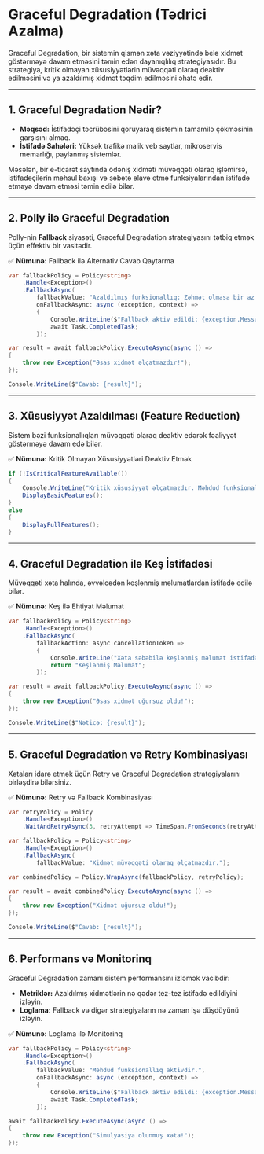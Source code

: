 # Graceful Degradation (Tədrici Azalma)  

Graceful Degradation, bir sistemin qismən xəta vəziyyətində belə xidmət göstərməyə davam etməsini təmin edən dayanıqlılıq strategiyasıdır. Bu strategiya, kritik olmayan xüsusiyyətlərin müvəqqəti olaraq deaktiv edilməsini və ya azaldılmış xidmət təqdim edilməsini əhatə edir.  

---

## 1. Graceful Degradation Nədir?  

- **Məqsəd:** İstifadəçi təcrübəsini qoruyaraq sistemin tamamilə çökməsinin qarşısını almaq.  
- **İstifadə Sahələri:** Yüksək trafikə malik veb saytlar, mikroservis memarlığı, paylanmış sistemlər.  

Məsələn, bir e-ticarət saytında ödəniş xidməti müvəqqəti olaraq işləmirsə, istifadəçilərin məhsul baxışı və səbətə əlavə etmə funksiyalarından istifadə etməyə davam etməsi təmin edilə bilər.  

---

## 2. Polly ilə Graceful Degradation  

Polly-nin **Fallback** siyasəti, Graceful Degradation strategiyasını tətbiq etmək üçün effektiv bir vasitədir.  

✅ **Nümunə:** Fallback ilə Alternativ Cavab Qaytarma  

```csharp
var fallbackPolicy = Policy<string>
    .Handle<Exception>()
    .FallbackAsync(
        fallbackValue: "Azaldılmış funksionallıq: Zəhmət olmasa bir az sonra yenidən cəhd edin.",
        onFallbackAsync: async (exception, context) =>
        {
            Console.WriteLine($"Fallback aktiv edildi: {exception.Message}");
            await Task.CompletedTask;
        });

var result = await fallbackPolicy.ExecuteAsync(async () =>
{
    throw new Exception("Əsas xidmət əlçatmazdır!");
});

Console.WriteLine($"Cavab: {result}");
```

---

## 3. Xüsusiyyət Azaldılması (Feature Reduction)  

Sistem bəzi funksionallıqları müvəqqəti olaraq deaktiv edərək fəaliyyət göstərməyə davam edə bilər.  

✅ **Nümunə:** Kritik Olmayan Xüsusiyyətləri Deaktiv Etmək  

```csharp
if (!IsCriticalFeatureAvailable())
{
    Console.WriteLine("Kritik xüsusiyyət əlçatmazdır. Məhdud funksionallıq göstərilir.");
    DisplayBasicFeatures();
}
else
{
    DisplayFullFeatures();
}
```

---

## 4. Graceful Degradation ilə Keş İstifadəsi  

Müvəqqəti xəta halında, əvvəlcədən keşlənmiş məlumatlardan istifadə edilə bilər.  

✅ **Nümunə:** Keş ilə Ehtiyat Məlumat  

```csharp
var fallbackPolicy = Policy<string>
    .Handle<Exception>()
    .FallbackAsync(
        fallbackAction: async cancellationToken =>
        {
            Console.WriteLine("Xəta səbəbilə keşlənmiş məlumat istifadə olunur.");
            return "Keşlənmiş Məlumat";
        });

var result = await fallbackPolicy.ExecuteAsync(async () =>
{
    throw new Exception("Əsas xidmət uğursuz oldu!");
});

Console.WriteLine($"Nəticə: {result}");
```

---

## 5. Graceful Degradation və Retry Kombinasiyası  

Xətaları idarə etmək üçün Retry və Graceful Degradation strategiyalarını birləşdirə bilərsiniz.  

✅ **Nümunə:** Retry və Fallback Kombinasiyası  

```csharp
var retryPolicy = Policy
    .Handle<Exception>()
    .WaitAndRetryAsync(3, retryAttempt => TimeSpan.FromSeconds(retryAttempt));

var fallbackPolicy = Policy<string>
    .Handle<Exception>()
    .FallbackAsync(
        fallbackValue: "Xidmət müvəqqəti olaraq əlçatmazdır.");

var combinedPolicy = Policy.WrapAsync(fallbackPolicy, retryPolicy);

var result = await combinedPolicy.ExecuteAsync(async () =>
{
    throw new Exception("Xidmət uğursuz oldu!");
});

Console.WriteLine($"Cavab: {result}");
```

---

## 6. Performans və Monitorinq  

Graceful Degradation zamanı sistem performansını izləmək vacibdir:  
- **Metriklər:** Azaldılmış xidmətlərin nə qədər tez-tez istifadə edildiyini izləyin.  
- **Loglama:** Fallback və digər strategiyaların nə zaman işə düşdüyünü izləyin.  

✅ **Nümunə:** Loglama ilə Monitorinq  

```csharp
var fallbackPolicy = Policy<string>
    .Handle<Exception>()
    .FallbackAsync(
        fallbackValue: "Məhdud funksionallıq aktivdir.",
        onFallbackAsync: async (exception, context) =>
        {
            Console.WriteLine($"Fallback aktiv edildi: {exception.Message}");
            await Task.CompletedTask;
        });

await fallbackPolicy.ExecuteAsync(async () =>
{
    throw new Exception("Simulyasiya olunmuş xəta!");
});
```